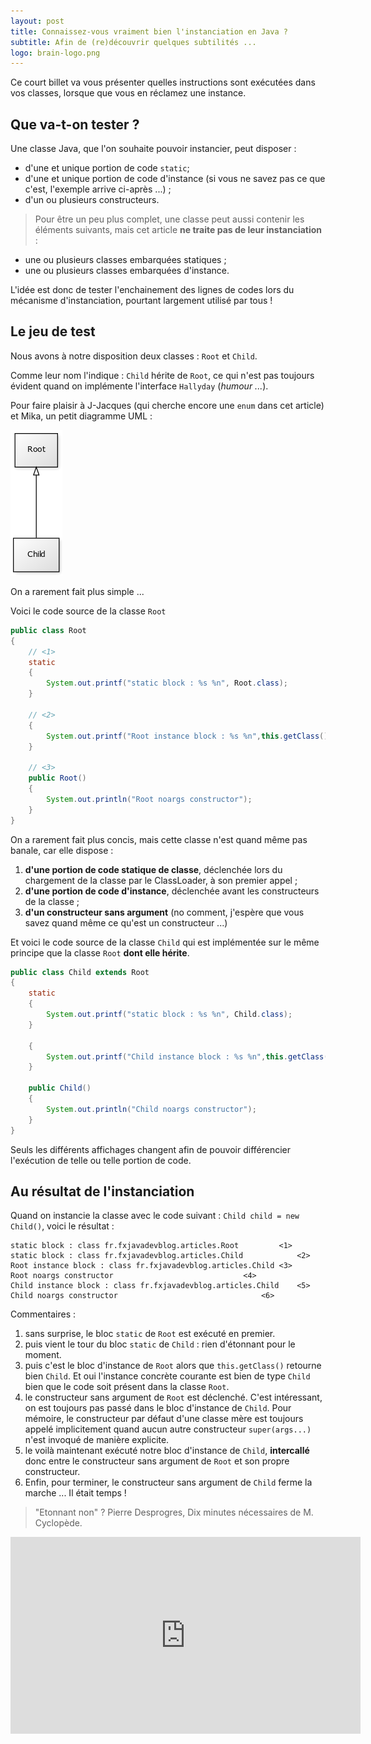```yaml
---
layout: post
title: Connaissez-vous vraiment bien l'instanciation en Java ?
subtitle: Afin de (re)découvrir quelques subtilités ...
logo: brain-logo.png
---
```


Ce court billet va vous présenter quelles instructions sont exécutées dans vos
classes, lorsque que vous en réclamez une instance.

## Que va-t-on tester ?

Une classe Java, que l'on souhaite pouvoir instancier, peut disposer :
* d'une et unique portion de code `static`;
* d'une et unique portion de code d'instance (si vous ne savez pas ce que c'est, l'exemple arrive ci-après ...) ; 
* d'un ou plusieurs constructeurs.

> Pour être un peu plus complet, une classe peut aussi contenir les éléments suivants, mais cet article **ne traite pas de leur instanciation** :
* une ou plusieurs classes embarquées statiques ;
* une ou plusieurs classes embarquées d'instance.

L'idée est donc de tester l'enchainement des lignes de codes lors du mécanisme d'instanciation, pourtant largement utilisé par tous !

## Le jeu de test

Nous avons à notre disposition deux classes : `Root` et `Child`.

Comme leur nom l'indique : `Child` hérite de `Root`, ce qui n'est pas toujours évident quand on implémente l'interface `Hallyday` (*humour ...*).

Pour faire plaisir à J-Jacques (qui cherche encore une `enum` dans cet article) et Mika, un petit diagramme UML : 

![UML](/images/instance-construction-mecanism/uml.png)

On a rarement fait plus simple ...

Voici le code source de la classe `Root`

```java
public class Root
{
	// <1>
	static
	{
		System.out.printf("static block : %s %n", Root.class);
	}
	
	// <2>
	{
		System.out.printf("Root instance block : %s %n",this.getClass());
	}
	
	// <3>
	public Root()
	{
		System.out.println("Root noargs constructor");
	}
}

```

On a rarement fait plus concis, mais cette classe n'est quand même pas banale, car elle dispose :

1. **d'une portion de code statique de classe**, déclenchée lors du chargement de la classe par le ClassLoader, à son premier appel ;
2. **d'une portion de code d'instance**, déclenchée avant les constructeurs de la classe ;
3. **d'un constructeur sans argument** (no comment, j'espère que vous savez quand même ce qu'est un constructeur ...)

Et voici le code source de la classe `Child` qui est implémentée sur le même principe que la classe `Root` **dont elle hérite**.

```java
public class Child extends Root
{
	static
	{
		System.out.printf("static block : %s %n", Child.class);
	}
	
	{
		System.out.printf("Child instance block : %s %n",this.getClass());
	}
	
	public Child()
	{
		System.out.println("Child noargs constructor");
	}
}
```

Seuls les différents affichages changent afin de pouvoir différencier l'exécution de telle ou telle 
portion de code.


## Au résultat de l'instanciation

Quand on instancie la classe avec le code suivant : `Child child = new Child()`, voici le résultat :

```
static block : class fr.fxjavadevblog.articles.Root			<1> 
static block : class fr.fxjavadevblog.articles.Child			<2>
Root instance block : class fr.fxjavadevblog.articles.Child	<3>
Root noargs constructor								<4>
Child instance block : class fr.fxjavadevblog.articles.Child	<5>
Child noargs constructor								<6>
```

Commentaires :

1. sans surprise, le bloc `static` de `Root` est exécuté en premier.
2. puis vient le tour du bloc `static` de `Child` : rien d'étonnant pour le moment.
3. puis c'est le bloc d'instance de `Root` alors que `this.getClass()` retourne bien `Child`. Et oui l'instance concrète courante est bien de type `Child` bien que le code soit présent dans la classe `Root`.
4. le constructeur sans argument de `Root` est déclenché. C'est intéressant, on est toujours pas passé dans le bloc d'instance de `Child`. Pour mémoire, le constructeur par défaut d'une classe mère est toujours appelé implicitement quand aucun autre constructeur `super(args...)` n'est invoqué de manière explicite.
5. le voilà maintenant exécuté notre bloc d'instance de `Child`, **intercallé** donc entre le constructeur sans argument de `Root` et son propre constructeur.
6. Enfin, pour terminer, le constructeur sans argument de `Child` ferme la marche ... Il était temps !

> "Etonnant non" ? Pierre Desprogres, Dix minutes nécessaires de M. Cyclopède.

<iframe class="video mini" width="560" height="315" src="https://www.youtube.com/embed/zcIa4wP-wtA?rel=0&amp;start=4" frameborder="0" allow="autoplay; encrypted-media" allowfullscreen></iframe>

   
